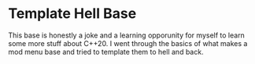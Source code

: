 # Template Hell Base

This base is honestly a joke and a learning opporunity for myself to learn some more stuff about C++20. I went through the basics of what makes a mod menu base and tried to template them to hell and back.